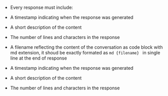 - Every response must include:
 - A timestamp indicating when the response was generated
  - A short description of the content
  - The number of lines and characters in the response
  - A filename reflecting the content of the conversation as code block with md extension, it shoud be exactly formated as ```md {filename} ``` in single line at the end of response 

  - A timestamp indicating when the response was generated
  - A short description of the content
  - The number of lines and characters in the response
